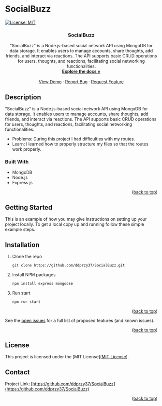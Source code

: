 # SocialBuzz

[![License: MIT](https://img.shields.io/badge/License-MIT-yellow.svg)](https://opensource.org/licenses/MIT)
<a name="readme-top"></a>

<h3 align="center">SocialBuzz</h3>

  <p align="center">
    "SocialBuzz" is a Node.js-based social network API using MongoDB for data storage. It enables users to manage accounts, share thoughts, add friends, and interact via reactions. The API supports basic CRUD operations for users, thoughts, and reactions, facilitating social networking functionalities.
    <br />
    <a href="https://github.com/ddprzy37/SocialBuzz/"><strong>Explore the docs »</strong></a>
    <br />
    <br />
    <a href="https://drive.google.com/file/d/1ts9qzLQmu_Pf4RzD1rh_L0TP3p38VHey">View Demo</a>
    ·
    <a href="https://github.com/ddprzy37/SocialBuzz/issues/new?labels=bug&template=bug-report---.md">Report Bug</a>
    ·
    <a href="https://github.com/ddprzy37/SocialBuzz/issues/new?labels=enhancement&template=feature-request---.md">Request Feature</a>
  </p>
</div>

## Description

"SocialBuzz" is a Node.js-based social network API using MongoDB for data storage. It enables users to manage accounts, share thoughts, add friends, and interact via reactions. The API supports basic CRUD operations for users, thoughts, and reactions, facilitating social networking functionalities.


- Problems: During this project I had difficulties with my routes.
- Learn: I learned how to properly structure my files so that the routes work properly.

### Built With
- MongoDB
- Node.js
- Express.js


<p align="right">(<a href="#readme-top">back to top</a>)</p>

## Getting Started

This is an example of how you may give instructions on setting up your project locally.
To get a local copy up and running follow these simple example steps.

## Installation
1. Clone the repo
   ```sh
   git clone https://github.com/ddprzy37/SocialBuzz.git
   ```
2. Install NPM packages
   ```sh
   npm install express mongoose
   ```
3. Run start
   ```sh
   npm run start
   ```

<p align="right">(<a href="#readme-top">back to top</a>)</p>

See the [open issues](https://github.com/ddprzy37/SocialBuzz/issues) for a full list of proposed features (and known issues).

<p align="right">(<a href="#readme-top">back to top</a>)</p>

## License

This project is licensed under the [MIT License]([MIT License](https://opensource.org/licenses/MIT)).


## Contact

Project Link: [https://github.com/ddprzy37/SocialBuzz](https://github.com/ddprzy37/SocialBuzz)

<p align="right">(<a href="#readme-top">back to top</a>)</p>


